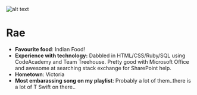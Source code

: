 ![alt text](https://scontent-sea1-1.xx.fbcdn.net/v/t1.0-9/1503966_10201727749609733_196934001_n.jpg?oh=f434acb3c62c6a348cd83569cd847aad&oe=5A19660B)
# Rae

* __Favourite food__: Indian Food! 
* __Experience with technology:__ Dabbled in HTML/CSS/Ruby/SQL using CodeAcademy and Team Treehouse. Pretty good with Microsoft Office and awesome at searching stack exchange for SharePoint help.
* __Hometown__: Victoria
* __Most embarassing song on my playlist__: Probably a lot of them..there is a lot of T Swift on there..
